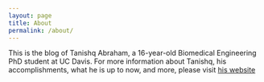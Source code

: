 ```yaml
---
layout: page
title: About
permalink: /about/
---
```


This is the blog of Tanishq Abraham, a 16-year-old Biomedical Engineering PhD student at UC Davis. For more information about Tanishq, his accomplishments, what he is up to now, and more, please visit [his website](https://tmabraham.github.io)
